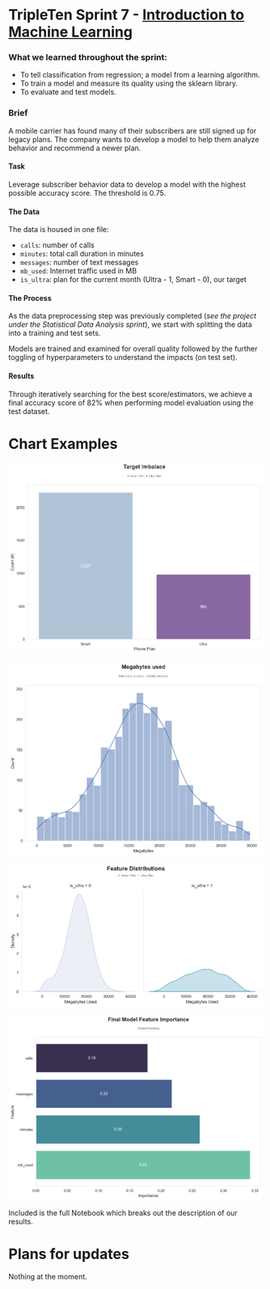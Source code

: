 # TripleTen Sprint 7 - [Introduction to Machine Learning](Intro%20to%20ML%20v2.ipynb)

### What we learned throughout the sprint:

- To tell classification from regression; a model from a learning algorithm.
- To train a model and measure its quality using the sklearn library.
- To evaluate and test models.

### Brief

A mobile carrier has found many of their subscribers are still signed up for legacy plans. The company wants to develop a model to help them analyze behavior and recommend a newer plan.

#### Task

Leverage subscriber behavior data to develop a model with the highest possible accuracy score. The threshold is 0.75.

#### The Data

The data is housed in one file:

- `сalls`: number of calls
- `minutes`: total call duration in minutes
- `messages`: number of text messages
- `mb_used`: Internet traffic used in MB
- `is_ultra`: plan for the current month (Ultra - 1, Smart - 0), our target

#### The Process

As the data preprocessing step was previously completed (*see the project under the Statistical Data Analysis sprint*), we start with splitting the data into a training and test sets. 

Models are trained and examined for overall quality followed by the further toggling of hyperparameters to understand the impacts (on test set).

#### Results

Through iteratively searching for the best score/estimators, we achieve a final accuracy score of 82% when performing model evaluation using the test dataset.

# Chart Examples

![Alt text](images/output.png)

![Alt text](images/output3.png)

![Alt text](images/output4.png)

![Alt text](images/output5.png)

Included is the full Notebook which breaks out the description of our results.

# Plans for updates

Nothing at the moment.